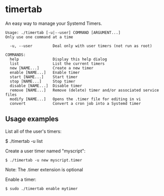 # timertab

An easy way to manage your Systemd Timers.

```
Usage: ./timertab [-u|--user] COMMAND [ARGUMENT...]
Only use one command at a time

  -u, --user         Deal only with user timers (not run as root)

COMMANDS:
  help               Display this help dialog
  list               List the current timers
  new [NAME...]      Create a new timer
  enable [NAME...]   Enable timer
  start [NAME...]    Start timer
  stop [NAME...]     Stop timer
  disable [NAME...]  Disable timer
  remove [NAME...]   Remove (delete) timer and/or associated service files
  modify [NAME...]   Opens the .timer file for editing in vi
  convert            Convert a cron job into a Systemd timer
```

## Usage examples

List all of the user's timers:

  $ ./timertab -u list

Create a user timer named "myscript":
```
$ ./timertab -u new myscript.timer
```
Note: The .timer extension is optional

Enable a timer:
```
$ sudo ./timertab enable mytimer
```
